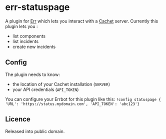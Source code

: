 # err-statuspage

A plugin for [Err](http://github.com/gbin/err) which lets you interact with a [Cachet](https://cachethq.io) server. Currently this plugin lets you :

* list components
* list incidents
* create new incidents

## Config

The plugin needs to know:

* the location of your Cachet installation (`SERVER`)
* your API credentials (`API_TOKEN`)

You can configure your Errbot for this plugin like this:
`!config statuspage { 'URL': 'https://status.mydomain.com', 'API_TOKEN': 'abc123'}`

## Licence

Released into public domain. 
